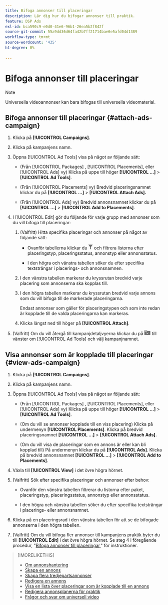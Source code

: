 ```yaml
---
title: Bifoga annonser till placeringar
description: Lär dig hur du bifogar annonser till praktik.
feature: DSP Ads
exl-id: bca590c9-e0d0-41e6-96b1-26ea5b2f842f
source-git-commit: 55a9dd36d64fa42b7ff21714bae6e5afd04d1389
workflow-type: tm+mt
source-wordcount: '435'
ht-degree: 0%

---
```


# Bifoga annonser till placeringar

>[!NOTE]
>
>Universella videoannonser kan bara bifogas till universella videomaterial.

## Bifoga annonser till placeringar {#attach-ads-campaign}

1. Klicka på **[!UICONTROL Campaigns]**.

1. Klicka på kampanjens namn.

1. Öppna [!UICONTROL Ad Tools] visa på något av följande sätt:

   * (Från [!UICONTROL Packages] , [!UICONTROL Placements], eller [!UICONTROL Ads] vy) Klicka på uppe till höger **[!UICONTROL ...]** > **[!UICONTROL Ad Tools]**.

   * (Från [!UICONTROL Placements] vy) Bredvid placeringsnamnet klickar du på  **[!UICONTROL ...]** > **[!UICONTROL Attach Ads].**

   * (Från [!UICONTROL Ads] vy) Bredvid annonsnamnet klickar du på  **[!UICONTROL ...]** > **[!UICONTROL Add to Placements]**.

1. I [!UICONTROL Edit] gör du följande för varje grupp med annonser som du vill bifoga till placeringar:

   1. (Valfritt) Hitta specifika placeringar och annonser på något av följande sätt:

      * Ovanför tabellerna klickar du ![Filter](/help/dsp/assets/filter.png) och filtrera listorna efter placeringstyp, placeringsstatus, annonstyp eller annonsstatus.

      * I den högra och vänstra tabellen söker du efter specifika textsträngar i placerings- och annonsnamnen.

   1. I den vänstra tabellen markerar du kryssrutan bredvid varje placering som annonserna ska kopplas till.

   1. I den högra tabellen markerar du kryssrutan bredvid varje annons som du vill bifoga till de markerade placeringarna.

      Endast annonser som gäller för placeringstypen och som inte redan är kopplade till de valda placeringarna kan markeras.

   1. Klicka längst ned till höger på  **[!UICONTROL Attach]**.

1. (Valfritt) Om du vill återgå till kampanjdetaljvyerna klickar du på ![Återgå till mappen](/help/dsp/assets/breadcrumb-return.png "Återgå till mappen") till vänster om [!UICONTROL Ad Tools] och välj kampanjnamnet.

## Visa annonser som är kopplade till placeringar {#view-ads-campaign}

<!-- should be a separate page, combined with "List the Placements Associated with an Ad" (although that pertains to a single ad only), or maybe just rename this topic -->

1. Klicka på **[!UICONTROL Campaigns]**.

1. Klicka på kampanjens namn.

1. Öppna [!UICONTROL Ad Tools] visa på något av följande sätt:

   * (Från [!UICONTROL Packages] , [!UICONTROL Placements], eller [!UICONTROL Ads] vy) Klicka på uppe till höger **[!UICONTROL ...]** > **[!UICONTROL Ad Tools]**.

   * (Om du vill se annonser kopplade till en viss placering) Klicka på undermenyn **[!UICONTROL Placements]**. Klicka på bredvid placeringsnamnet  **[!UICONTROL ...]** > **[!UICONTROL Attach Ads].**

   * (Om du vill visa de placeringar som en annons är eller kan bli kopplad till) På undermenyn klickar du på **[!UICONTROL Ads]**. Klicka på bredvid annonsnamnet  **[!UICONTROL ...]** > **[!UICONTROL Add to Placements]**.

1. Växla till **[!UICONTROL View]** i det övre högra hörnet.

1. (Valfritt) Sök efter specifika placeringar och annonser efter behov:

   * Ovanför den vänstra tabellen filtrerar du listorna efter paket, placeringstyp, placeringsstatus, annonstyp eller annonsstatus.

   * I den högra och vänstra tabellen söker du efter specifika textsträngar i placerings- eller annonsnamnet.

1. Klicka på en placeringsrad i den vänstra tabellen för att se de bifogade annonserna i den högra tabellen.

1. (Valfritt) Om du vill bifoga fler annonser till kampanjens praktik byter du till **[!UICONTROL Edit]** i det övre högra hörnet. Se steg 4 i föregående procedur, &quot;[Bifoga annonser till placeringar](#attach-ads-campaign),&quot; för instruktioner.

>[!MORELIKETHIS]
>
>* [Om annonshantering](ad-about.md)
>* [Skapa en annons](ad-create.md)
>* [Skapa flera tredjepartsannonser](ad-create-multiple.md)
>* [Redigera en annons](ad-edit.md)
>* [Visa en lista över placeringar som är kopplade till en annons](ad-list-placements.md)
>* [Redigera annonsplanerna för praktik](/help/dsp/campaign-management/placements/placement-edit-ad-schedule.md)
>* [Frågor och svar om universell video](/help/dsp/campaign-management/faq-universal-video.md)
